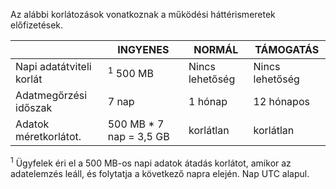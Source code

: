 <properties
   pageTitle="Műveleti háttérismeretek korlátai táblázat"
   description="Ismerteti rendszer működési az összefüggéseket."
   services="operational-insights"
   documentationCenter="NA"
   authors="bandersmsft"
   manager="jwhit"
   editor="" />
<tags
   ms.service="operational-insights"
   ms.devlang="NA"
   ms.topic="article"
   ms.tgt_pltfrm="NA"
   ms.workload="TBD"
   ms.date="07/01/2015"
   ms.author="banders" />


Az alábbi korlátozások vonatkoznak a működési háttérismeretek előfizetések.


|   |INGYENES|NORMÁL|TÁMOGATÁS|
|---|---|---|---|
|Napi adatátviteli korlát|<sup>1</sup> 500 MB|Nincs lehetőség|Nincs lehetőség|
|Adatmegőrzési időszak|7 nap|1 hónap|12 hónapos|
|Adatok méretkorlátot.|500 MB * 7 nap = 3,5 GB|korlátlan|korlátlan|


<sup>1</sup> Ügyfelek éri el a 500 MB-os napi adatok átadás korlátot, amikor az adatelemzés leáll, és folytatja a következő napra elején. Nap UTC alapul.
